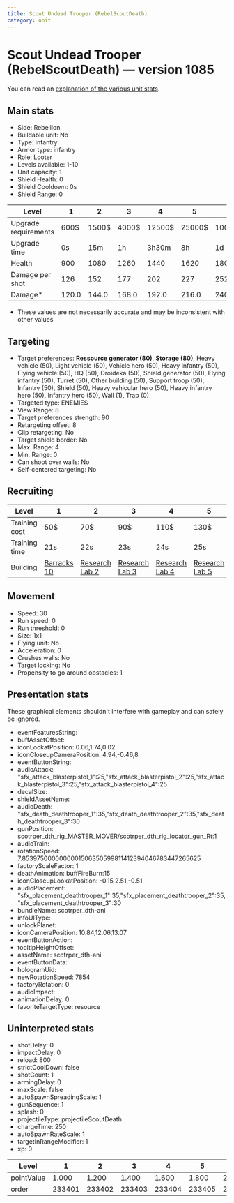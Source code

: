 ```yaml
---
title: Scout Undead Trooper (RebelScoutDeath)
category: unit
---
```


# Scout Undead Trooper (RebelScoutDeath) — version 1085

You can read an [explanation  of the various unit stats](unitexplained.md).

## Main stats

  * Side: Rebellion
  * Buildable unit: No
  * Type: infantry
  * Armor type: infantry
  * Role: Looter
  * Levels available: 1-10
  * Unit capacity: 1
  * Shield Health: 0
  * Shield Cooldown: 0s
  * Shield Range: 0

|Level               |1    |2    |3    |4     |5     |6      |7      |8      |9       |10      |
|--------------------|-----|-----|-----|------|------|-------|-------|-------|--------|--------|
|Upgrade requirements|600$ |1500$|4000$|12500$|25000$|100000$|160000$|320000$|1000000$|1750000$|
|Upgrade time        |0s   |15m  |1h   |3h30m |8h    |1d     |2d     |3d12h  |5d      |1w1d    |
|Health              |900  |1080 |1260 |1440  |1620  |1800   |1980   |2160   |2340    |2700    |
|Damage per shot     |126  |152  |177  |202   |227   |252    |278    |303    |328     |378     |
|Damage*             |120.0|144.0|168.0|192.0 |216.0 |240.0  |264.0  |288.0  |312.0   |360.0   |

* These values are not necessarily accurate and may be inconsistent with other values

## Targeting

  * Target preferences: **Ressource generator (80)**, **Storage (80)**, Heavy vehicle (50), Light vehicle (50), Vehicle hero (50), Heavy infantry (50), Flying vehicle (50), HQ (50), Droideka (50), Shield generator (50), Flying infantry (50), Turret (50), Other building (50), Support troop (50), Infantry (50), Shield (50), Heavy vehicular hero (50), Heavy infantry hero (50), Infantry hero (50), Wall (1), Trap (0)
  * Targeted type: ENEMIES
  * View Range: 8
  * Target preferences strength: 90
  * Retargeting offset: 8
  * Clip retargeting: No
  * Target shield border: No
  * Max. Range: 4
  * Min. Range: 0
  * Can shoot over walls: No
  * Self-centered targeting: No

## Recruiting

|Level        |1                                |2                                     |3                                     |4                                     |5                                     |6                                     |7                                     |8                                     |9                                     |10                                     |
|-------------|---------------------------------|--------------------------------------|--------------------------------------|--------------------------------------|--------------------------------------|--------------------------------------|--------------------------------------|--------------------------------------|--------------------------------------|---------------------------------------|
|Training cost|50$                              |70$                                   |90$                                   |110$                                  |130$                                  |150$                                  |170$                                  |190$                                  |210$                                  |230$                                   |
|Training time|21s                              |22s                                   |23s                                   |24s                                   |25s                                   |26s                                   |27s                                   |28s                                   |29s                                   |30s                                    |
|Building     |[Barracks 10](rebelBarracks.html)|[Research Lab 2](rebelOffenseLab.html)|[Research Lab 3](rebelOffenseLab.html)|[Research Lab 4](rebelOffenseLab.html)|[Research Lab 5](rebelOffenseLab.html)|[Research Lab 6](rebelOffenseLab.html)|[Research Lab 7](rebelOffenseLab.html)|[Research Lab 8](rebelOffenseLab.html)|[Research Lab 9](rebelOffenseLab.html)|[Research Lab 10](rebelOffenseLab.html)|

## Movement

  * Speed: 30
  * Run speed: 0
  * Run threshold: 0
  * Size: 1x1
  * Flying unit: No
  * Acceleration: 0
  * Crushes walls: No
  * Target locking: No
  * Propensity to go around obstacles: 1

## Presentation stats

These graphical elements shouldn't interfere with gameplay and can safely be ignored.

  * eventFeaturesString: 
  * buffAssetOffset: 
  * iconLookatPosition: 0.06,1.74,0.02
  * iconCloseupCameraPosition: 4.94,-0.46,8
  * eventButtonString: 
  * audioAttack: "sfx_attack_blasterpistol_1":25,"sfx_attack_blasterpistol_2":25,"sfx_attack_blasterpistol_3":25,"sfx_attack_blasterpistol_4":25
  * decalSize: 
  * shieldAssetName: 
  * audioDeath: "sfx_death_deathtrooper_1":35,"sfx_death_deathtrooper_2":35,"sfx_death_deathtrooper_3":30
  * gunPosition: scotrper_dth_rig_MASTER_MOVER/scotrper_dth_rig_locator_gun_Rt:1
  * audioTrain: 
  * rotationSpeed: 7.8539750000000001506350599811412394046783447265625
  * factoryScaleFactor: 1
  * deathAnimation: buffFireBurn:15
  * iconCloseupLookatPosition: -0.15,2.51,-0.51
  * audioPlacement: "sfx_placement_deathtrooper_1":35,"sfx_placement_deathtrooper_2":35,"sfx_placement_deathtrooper_3":30
  * bundleName: scotrper_dth-ani
  * infoUIType: 
  * unlockPlanet: 
  * iconCameraPosition: 10.84,12.06,13.07
  * eventButtonAction: 
  * tooltipHeightOffset: 
  * assetName: scotrper_dth-ani
  * eventButtonData: 
  * hologramUid: 
  * newRotationSpeed: 7854
  * factoryRotation: 0
  * audioImpact: 
  * animationDelay: 0
  * favoriteTargetType: resource

## Uninterpreted stats

  * shotDelay: 0
  * impactDelay: 0
  * reload: 800
  * strictCoolDown: false
  * shotCount: 1
  * armingDelay: 0
  * maxScale: false
  * autoSpawnSpreadingScale: 1
  * gunSequence: 1
  * splash: 0
  * projectileType: projectileScoutDeath
  * chargeTime: 250
  * autoSpawnRateScale: 1
  * targetInRangeModifier: 1
  * xp: 0

|Level     |1     |2     |3     |4     |5     |6     |7     |8     |9     |10    |
|----------|------|------|------|------|------|------|------|------|------|------|
|pointValue|1.000 |1.200 |1.400 |1.600 |1.800 |2.000 |2.200 |2.400 |2.600 |3.000 |
|order     |233401|233402|233403|233404|233405|233406|233407|233408|233409|233410|

